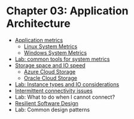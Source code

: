 # Chapter 03: Application Architecture

* [Application metrics](./ApplicationMetrics.md)
  * [Linux System Metrics](./LinuxSystemMetrics.md)
  * [Windows System Metrics](./WindowsSystemMetrics.md)
* [Lab: common tools for system metrics](./SystemMetricsLab.md)
* [Storage space and IO speed](./StorageAndIOSpeed.md)
  * [Azure Cloud Storage](./AzureCloudStorage.md)
  * [Oracle Cloud Storage](./OracleCloudStorage.md)
* [Lab: Instance types and IO considerations](./InstanceTypeAndIOSpeedLab.md)
* [Intermittent connectivity issues](./IntermittentConnectivity.md)
* Lab: What to do when I cannot connect?
* [Resilient Software Design](Resilience.md)
* Lab: Common design patterns